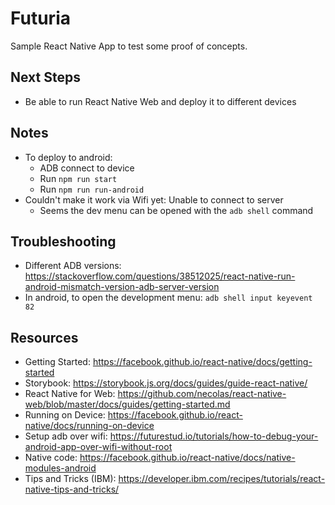 # Futuria

Sample React Native App to test some proof of concepts.

## Next Steps

- Be able to run React Native Web and deploy it to different devices

## Notes

- To deploy to android:
    - ADB connect to device
    - Run `npm run start`
    - Run `npm run run-android`
- Couldn't make it work via Wifi yet: Unable to connect to server
    - Seems the dev menu can be opened with the `adb shell` command

## Troubleshooting

- Different ADB versions: https://stackoverflow.com/questions/38512025/react-native-run-android-mismatch-version-adb-server-version
- In android, to open the development menu: `adb shell input keyevent 82`

## Resources

- Getting Started: https://facebook.github.io/react-native/docs/getting-started
- Storybook: https://storybook.js.org/docs/guides/guide-react-native/
- React Native for Web: https://github.com/necolas/react-native-web/blob/master/docs/guides/getting-started.md
- Running on Device: https://facebook.github.io/react-native/docs/running-on-device
- Setup adb over wifi: https://futurestud.io/tutorials/how-to-debug-your-android-app-over-wifi-without-root
- Native code: https://facebook.github.io/react-native/docs/native-modules-android
- Tips and Tricks (IBM): https://developer.ibm.com/recipes/tutorials/react-native-tips-and-tricks/
